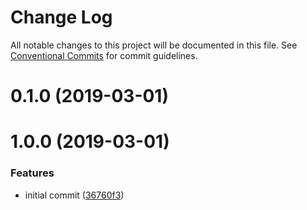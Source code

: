 # Change Log

All notable changes to this project will be documented in this file.
See [Conventional Commits](https://conventionalcommits.org) for commit guidelines.

# 0.1.0 (2019-03-01)

# 1.0.0 (2019-03-01)

### Features

- initial commit ([36760f3](https://github.com/billykwok/reshoot/packages/reshoot-macro/commit/36760f3))
